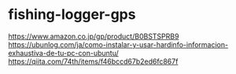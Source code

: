 # fishing-logger-gps

https://www.amazon.co.jp/gp/product/B0BSTSPRB9
https://ubunlog.com/ja/como-instalar-y-usar-hardinfo-informacion-exhaustiva-de-tu-pc-con-ubuntu/
https://qiita.com/74th/items/f46bccd67b2ed6fc867f
